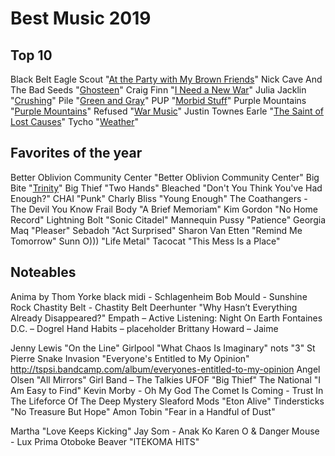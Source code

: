 # Best Music 2019

## Top 10

Black Belt Eagle Scout "[At the Party with My Brown Friends](https://blackbelteaglescout.bandcamp.com/album/at-the-party-with-my-brown-friends)"
Nick Cave And The Bad Seeds "[Ghosteen](https://www.youtube.com/results?search_query=Ghosteen+%E2%80%93+Nick+Cave+and+The+Bad+Seeds)"
Craig Finn "[I Need a New War](https://craigfinn.bandcamp.com/album/i-need-a-new-war)"
Julia Jacklin "[Crushing](https://juliajacklin.bandcamp.com/album/crushing)"
Pile "[Green and Gray](https://pile.bandcamp.com/album/green-and-gray)"
PUP "[Morbid Stuff](https://puptheband.bandcamp.com/album/morbid-stuff)"
Purple Mountains "[Purple Mountains](https://purplemountains.bandcamp.com/album/purple-mountains)"
Refused "[War Music](https://www.youtube.com/results?search_query=refused+%22war+music%22)"
Justin Townes Earle "[The Saint of Lost Causes](https://justintownesearle.bandcamp.com/album/the-saint-of-lost-causes)"
Tycho "[Weather](https://tycho.bandcamp.com/album/weather)"

## Favorites of the year

Better Oblivion Community Center "Better Oblivion Community Center"
Big Bite "[Trinity](https://bigbitewa.bandcamp.com/album/trinity)"
Big Thief "Two Hands"
Bleached "Don't You Think You've Had Enough?"
CHAI "Punk"
Charly Bliss "Young Enough"
The Coathangers - The Devil You Know
Frail Body "A Brief Memoriam"
Kim Gordon "No Home Record"
Lightning Bolt "Sonic Citadel"
Mannequin Pussy "Patience"
Georgia Maq "Pleaser"
Sebadoh "Act Surprised"
Sharon Van Etten "Remind Me Tomorrow"
Sunn O))) "Life Metal"
Tacocat "This Mess Is a Place"

## Noteables

Anima by Thom Yorke
black midi - Schlagenheim
Bob Mould - Sunshine Rock
Chastity Belt - Chastity Belt
Deerhunter "Why Hasn’t Everything Already Disappeared?"
Empath – Active Listening: Night On Earth
Fontaines D.C. – Dogrel
Hand Habits – placeholder
Brittany Howard – Jaime


Jenny Lewis "On the Line"
Girlpool "What Chaos Is Imaginary"
nots "3"
St Pierre Snake Invasion "Everyone's Entitled to My Opinion" http://tspsi.bandcamp.com/album/everyones-entitled-to-my-opinion
Angel Olsen "All Mirrors"
Girl Band – The Talkies
UFOF "Big Thief"
The National "I Am Easy to Find"
Kevin Morby - Oh My God
The Comet Is Coming - Trust In The Lifeforce Of The Deep Mystery
Sleaford Mods "Eton Alive"
Tindersticks "No Treasure But Hope"
Amon Tobin "Fear in a Handful of Dust"

Martha "Love Keeps Kicking"
Jay Som - Anak Ko
Karen O & Danger Mouse - Lux Prima
Otoboke Beaver "ITEKOMA HITS"

